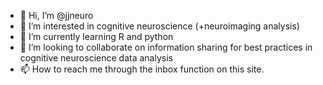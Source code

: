- 👋 Hi, I’m @jjneuro
- 👀 I’m interested in cognitive neuroscience (+neuroimaging analysis)
- 🌱 I’m currently learning R and python
- 💞️ I’m looking to collaborate on information sharing for best practices in cognitive neuroscience data analysis
- 📫 How to reach me through the inbox function on this site.

<!---
jjneuro/jjneuro is a ✨ special ✨ repository because its `README.md` (this file) appears on your GitHub profile.
You can click the Preview link to take a look at your changes.
--->
